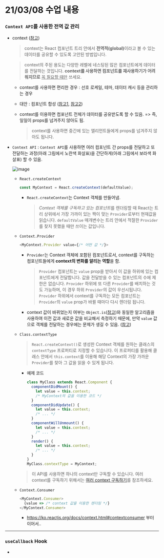 # 21/03/08 수업 내용
### `Context API`를 사용한 전역 값 관리

- context ([참고](https://ko.reactjs.org/docs/context.html))

  > context는 React 컴포넌트 트리 안에서 <b>전역적(global)</b>이라고 볼 수 있는 데이터를 공유할 수 있도록 고안된 방법입니다.
 
  > context의 주된 용도는 다양한 레벨에 네스팅된 많은 컴포넌트에게 데이터를 전달하는 것입니다. <b>context를 사용하면 컴포넌트를 재사용하기가 어려워지므로</b> <u>꼭 필요할 때만</u> 쓰세요.

    - context를 사용하면 편리한 경우 : 선호 로케일, 테마, 데이터 캐시 등을 관리하는 경우

    - 대안 : 컴포넌트 합성 ([참고1](https://ko.reactjs.org/docs/composition-vs-inheritance.html), [참고2](https://ko.reactjs.org/docs/context.html#before-you-use-context))

  - context를 이용하면 컴포넌트 전체가 데이터를 공유받도록 할 수 있음. => 즉, 일일이 props를 넘겨주지 않아도 됨.

    > context를 사용하면 중간에 있는 엘리먼트들에게 props를 넘겨주지 않아도 됩니다.

- `Context API` : `Context API`를 사용하면 여러 컴포넌트 간 props를 전달하고 또 전달하는 과정(아래 그림에서 노란색 화살표)을 간단하게(아래 그림에서 보라색 화살표) 할 수 있음.

  ![image](https://user-images.githubusercontent.com/54733637/110290759-7da8d680-802e-11eb-9c79-62f76cb76183.png)

  - `React.createContext`

    ```js
    const MyContext = React.createContext(defaultValue);
    ```

    - `React.createContext`는 Context 객체를 만들어냄.

      > <i>Context 객체를 구독하고 있는 컴포넌트</i>를 렌더링할 때 React는 트리 상위에서 가장 가까이 있는 짝이 맞는 `Provider`로부터 현재값을 읽습니다.
      > `defaultValue` 매개변수는 트리 안에서 적절한 `Provider`를 찾지 못했을 때만 쓰이는 값입니다.

  - `Context.Provider`

    ```js
    <MyContext.Provider value={/* 어떤 값 */}>
    ```
    
    - `Provider`는 Context 객체에 포함된 컴포넌트로서, context를 구독하는 컴포넌트들에게 **context의 변화를 알리는 역할**을 함.

      > `Provider` 컴포넌트는 `value` prop을 받아서 이 값을 하위에 있는 컴포넌트에게 전달합니다. 값을 전달받을 수 있는 컴포넌트의 수에 제한은 없습니다. `Provider` 하위에 또 다른 `Provider`를 배치하는 것도 가능하며, 이 경우 하위 `Provider`의 값이 우선시됩니다.
      > `Provider` 하위에서 context를 구독하는 모든 컴포넌트는 `Provider`의 `value` prop가 바뀔 때마다 다시 렌더링 됩니다.
    
    - context 값이 바뀌었는지 여부는 `Object.is`([참고](https://developer.mozilla.org/ko/docs/Web/JavaScript/Reference/Global_Objects/Object/is#%EC%84%A4%EB%AA%85))와 동일한 알고리즘을 사용하여 이전 값과 새로운 값을 비교해서 측정하기 때문에, 만약 `value` 값으로 객체를 전달하는 경우에는 문제가 생길 수 있음. ([참고](https://ko.reactjs.org/docs/context.html#caveats))

  - `Class.contextType`

    > `React.createContext()`로 생성한 Context 객체를 원하는 클래스의 `contextType` 프로퍼티로 지정할 수 있습니다. 이 프로퍼티를 활용해 클래스 안에서 `this.context`를 이용해 해당 Context의 가장 가까운 `Provider`를 찾아 그 값을 읽을 수 있게 됩니다.
    
    - 예제 코드

      ```js
      class MyClass extends React.Component {
        componentDidMount() {
          let value = this.context;
          /* MyContext의 값을 이용한 코드 */
        }
        componentDidUpdate() {
          let value = this.context;
          /* ... */
        }
        componentWillUnmount() {
          let value = this.context;
          /* ... */
        }
        render() {
          let value = this.context;
          /* ... */
        }
      }
      MyClass.contextType = MyContext;
      ```
      
    > 이 API를 사용하면 하나의 context만 구독할 수 있습니다. 여러 context를 구독하기 위해서는 [여러 context 구독하기](https://ko.reactjs.org/docs/context.html#consuming-multiple-contexts)를 참조하세요.

  - `Context.Consumer`

    ```js
    <MyContext.Consumer>
      {value => /* context 값을 이용한 렌더링 */}
    </MyContext.Consumer>
    ```

    - https://ko.reactjs.org/docs/context.html#contextconsumer 부터 이어서..
___
### `useCallback` Hook

- 

